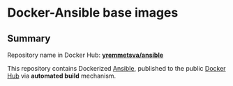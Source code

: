Docker-Ansible base images
===================


## Summary

Repository name in Docker Hub: **[yremmetsva/ansible](https://hub.docker.com/repository/docker/yremmetsva/ansible)**

This repository contains Dockerized [Ansible](https://github.com/ansible/ansible), published to the public [Docker Hub](https://hub.docker.com/) via **automated build** mechanism.

